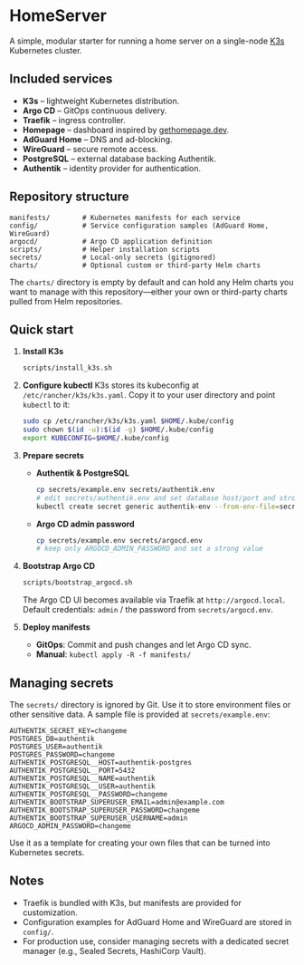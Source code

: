 # HomeServer

A simple, modular starter for running a home server on a single-node [K3s](https://k3s.io) Kubernetes cluster.

## Included services

- **K3s** – lightweight Kubernetes distribution.
- **Argo CD** – GitOps continuous delivery.
- **Traefik** – ingress controller.
- **Homepage** – dashboard inspired by [gethomepage.dev](https://gethomepage.dev).
- **AdGuard Home** – DNS and ad-blocking.
- **WireGuard** – secure remote access.
- **PostgreSQL** – external database backing Authentik.
- **Authentik** – identity provider for authentication.

## Repository structure

```
manifests/        # Kubernetes manifests for each service
config/           # Service configuration samples (AdGuard Home, WireGuard)
argocd/           # Argo CD application definition
scripts/          # Helper installation scripts
secrets/          # Local-only secrets (gitignored)
charts/           # Optional custom or third-party Helm charts
```

The `charts/` directory is empty by default and can hold any Helm charts you want to manage with this repository—either your own or third-party charts pulled from Helm repositories.

## Quick start

1. **Install K3s**
   ```bash
   scripts/install_k3s.sh
   ```

2. **Configure kubectl**
   K3s stores its kubeconfig at `/etc/rancher/k3s/k3s.yaml`. Copy it to your user directory and point `kubectl` to it:
   ```bash
   sudo cp /etc/rancher/k3s/k3s.yaml $HOME/.kube/config
   sudo chown $(id -u):$(id -g) $HOME/.kube/config
   export KUBECONFIG=$HOME/.kube/config
   ```

3. **Prepare secrets**
   - **Authentik & PostgreSQL**
       ```bash
       cp secrets/example.env secrets/authentik.env
       # edit secrets/authentik.env and set database host/port and strong credentials
       kubectl create secret generic authentik-env --from-env-file=secrets/authentik.env
       ```
   - **Argo CD admin password**
       ```bash
       cp secrets/example.env secrets/argocd.env
       # keep only ARGOCD_ADMIN_PASSWORD and set a strong value
       ```

4. **Bootstrap Argo CD**
   ```bash
   scripts/bootstrap_argocd.sh
   ```
   The Argo CD UI becomes available via Traefik at `http://argocd.local`.
   Default credentials: `admin` / the password from `secrets/argocd.env`.

5. **Deploy manifests**
   - **GitOps**: Commit and push changes and let Argo CD sync.
   - **Manual**: `kubectl apply -R -f manifests/`

## Managing secrets

The `secrets/` directory is ignored by Git. Use it to store environment files or other sensitive data. A sample file is provided at `secrets/example.env`:

```
AUTHENTIK_SECRET_KEY=changeme
POSTGRES_DB=authentik
POSTGRES_USER=authentik
POSTGRES_PASSWORD=changeme
AUTHENTIK_POSTGRESQL__HOST=authentik-postgres
AUTHENTIK_POSTGRESQL__PORT=5432
AUTHENTIK_POSTGRESQL__NAME=authentik
AUTHENTIK_POSTGRESQL__USER=authentik
AUTHENTIK_POSTGRESQL__PASSWORD=changeme
AUTHENTIK_BOOTSTRAP_SUPERUSER_EMAIL=admin@example.com
AUTHENTIK_BOOTSTRAP_SUPERUSER_PASSWORD=changeme
AUTHENTIK_BOOTSTRAP_SUPERUSER_USERNAME=admin
ARGOCD_ADMIN_PASSWORD=changeme
```

Use it as a template for creating your own files that can be turned into Kubernetes secrets.

## Notes

- Traefik is bundled with K3s, but manifests are provided for customization.
- Configuration examples for AdGuard Home and WireGuard are stored in `config/`.
- For production use, consider managing secrets with a dedicated secret manager (e.g., Sealed Secrets, HashiCorp Vault).
